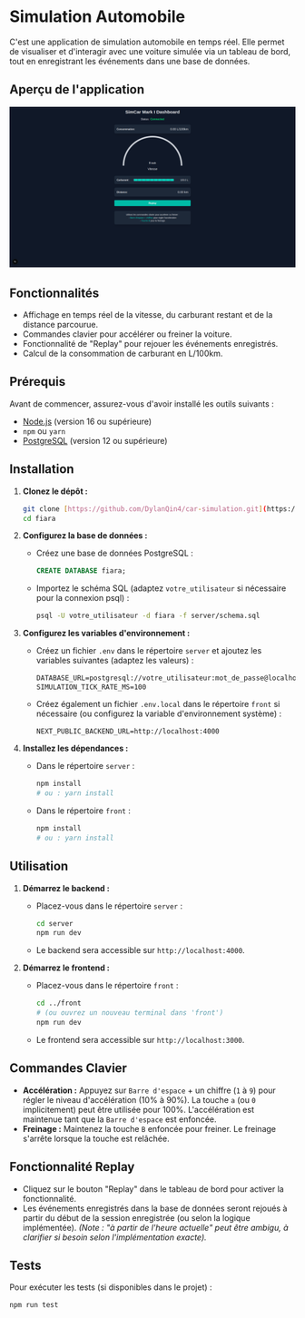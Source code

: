 # Simulation Automobile

C'est une application de simulation automobile en temps réel. Elle permet de visualiser et d'interagir avec une voiture simulée via un tableau de bord, tout en enregistrant les événements dans une base de données.

## Aperçu de l'application

![Tableau de Bord](./screenshot.png)

## Fonctionnalités

* Affichage en temps réel de la vitesse, du carburant restant et de la distance parcourue.
* Commandes clavier pour accélérer ou freiner la voiture.
* Fonctionnalité de "Replay" pour rejouer les événements enregistrés.
* Calcul de la consommation de carburant en L/100km.

## Prérequis

Avant de commencer, assurez-vous d'avoir installé les outils suivants :

* [Node.js](https://nodejs.org/) (version 16 ou supérieure)
* `npm` ou `yarn`
* [PostgreSQL](https://www.postgresql.org/) (version 12 ou supérieure)

## Installation

1.  **Clonez le dépôt :**
    ```bash
    git clone [https://github.com/DylanQin4/car-simulation.git](https://github.com/DylanQin4/car-simulation.git)
    cd fiara
    ```

2.  **Configurez la base de données :**
    * Créez une base de données PostgreSQL :
        ```sql
        CREATE DATABASE fiara;
        ```
    * Importez le schéma SQL (adaptez `votre_utilisateur` si nécessaire pour la connexion psql) :
        ```bash
        psql -U votre_utilisateur -d fiara -f server/schema.sql
        ```

3.  **Configurez les variables d'environnement :**
    * Créez un fichier `.env` dans le répertoire `server` et ajoutez les variables suivantes (adaptez les valeurs) :
        ```dotenv
        DATABASE_URL=postgresql://votre_utilisateur:mot_de_passe@localhost:5432/fiara
        SIMULATION_TICK_RATE_MS=100
        ```
    * Créez également un fichier `.env.local` dans le répertoire `front` si nécessaire (ou configurez la variable d'environnement système) :
        ```dotenv
        NEXT_PUBLIC_BACKEND_URL=http://localhost:4000
        ```

4.  **Installez les dépendances :**
    * Dans le répertoire `server` :
        ```bash
        npm install
        # ou : yarn install
        ```
    * Dans le répertoire `front` :
        ```bash
        npm install
        # ou : yarn install
        ```

## Utilisation

1.  **Démarrez le backend :**
    * Placez-vous dans le répertoire `server` :
        ```bash
        cd server
        npm run dev
        ```
    * Le backend sera accessible sur `http://localhost:4000`.

2.  **Démarrez le frontend :**
    * Placez-vous dans le répertoire `front` :
        ```bash
        cd ../front 
        # (ou ouvrez un nouveau terminal dans 'front')
        npm run dev
        ```
    * Le frontend sera accessible sur `http://localhost:3000`.

## Commandes Clavier

* **Accélération :** Appuyez sur `Barre d'espace` + un chiffre (`1` à `9`) pour régler le niveau d'accélération (10% à 90%). La touche `a` (ou `0` implicitement) peut être utilisée pour 100%. L'accélération est maintenue tant que la `Barre d'espace` est enfoncée.
* **Freinage :** Maintenez la touche `B` enfoncée pour freiner. Le freinage s'arrête lorsque la touche est relâchée.

## Fonctionnalité Replay

* Cliquez sur le bouton "Replay" dans le tableau de bord pour activer la fonctionnalité.
* Les événements enregistrés dans la base de données seront rejoués à partir du début de la session enregistrée (ou selon la logique implémentée). *(Note : "à partir de l'heure actuelle" peut être ambigu, à clarifier si besoin selon l'implémentation exacte).*

## Tests

Pour exécuter les tests (si disponibles dans le projet) :

```bash
npm run test